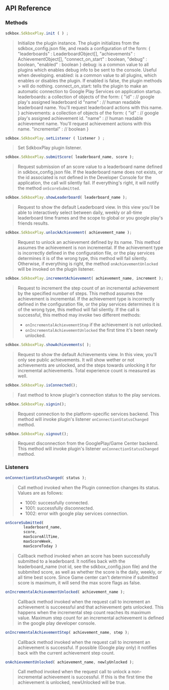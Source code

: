 ## API Reference

### Methods
```js
sdkbox.SdkboxPlay.init ( ) ;
```
> Initialize the plugin instance.
> The plugin initializes from the sdkbox_config.json file, and reads a configuration of the form:
> {
>     "leaderboards"     : LeaderboardObject[],
>     "achievements"     : AchievementObject[],
>     "connect_on_start" : boolean,
>     "debug"            : boolean,
>     "enabled"          : boolean
> }
> debug: 
>    is a common value to all plugins which enables debug info to be sent to the console. Useful when developing.
> enabled: 
>    is a common value to all plugins, which enables or disables the plugin. If enabled is false, the plugin methods > will do nothing.
> connect_on_start: 
>    tells the plugin to make an automatic connection to Google Play Services on application startup.
> leaderboards:
>    a collection of objects of the form:
>    {
>        "id"   : // google play's assigned leaderboard id
>        "name" : // human readable leaderboard name. You'll request leaderboard actions with this name.
>    }
> achievements:
>    a collection of objects of the form:
>    {
>        "id"          : // google play's assigned achievement id.
>        "name"        : // human readable achievement name. You'll request achievement actions with this name.
>        "incremental" : // boolean
>    }

```js
sdkbox.SdkboxPlay.setListener ( listener ) ;
```
> Set SdkboxPlay plugin listener.

```js
sdkbox.SdkboxPlay.submitScore( leaderboard_name, score );
```
> Request submission of an score value to a leaderboard name defined in sdkbox_config.json file.
> If the leaderboard name does not exists, or the id associated is not defined in the Developer Console for the application, the call will silently fail.
> If everything's right, it will notify the method <code>onScoreSubmitted</code>.

```js
sdkbox.SdkboxPlay.showLeaderboard( leaderboard_name );
```
> Request to show the default Leaderboard view.
> In this view you'll be able to interactively select between daily, weekly or all-time leaderboard time frames and the scope to global or you google play's friends results.

```js
sdkbox.SdkboxPlay.unlockAchievement( achievement_name );
```
> Request to unlock an achievement defined by its name.
> This method assumes the achievement is non incremental.
> If the achievement type is incorrectly defined in the configuration file, or the play services determines it is of the wrong type, this method will fail silently.
> Otherwise, if everything is right, the method <code>onAchievementUnlocked</code> will be invoked on the plugin listener.

```js
sdkbox.SdkboxPlay.incrementAchievement( achievement_name, increment );
```
> Request to increment the step count of an incremental achievement by the specified number of steps.
> This method assumes the achievement is incremental.
> If the achievement type is incorrectly defined in the configuration file, or the play services determines it is of the wrong type, this method will fail silently.
> If the call is successful, this method may invoke two different methods:
>  + <code>onIncrementalAchievementStep</code> if the achievement is not unlocked.
>  + <code>onIncrementalAchievementUnlocked</code> the first time it's been newly unlocked.

```js
sdkbox.SdkboxPlay.showAchievements( );
```
> Request to show the default Achievements view.
> In this view, you'll only see public achievements.
> It will show wether or not achievements are unlocked, and the steps towards unlocking it for incremental achievements.
> Total experience count is measured as well.

```js
sdkbox.SdkboxPlay.isConnected();
```
> Fast method to know plugin's connection status to the play services.

```js
sdkbox.SdkboxPlay.signin();
```
> Request connection to the platform-specific services backend.
> This method will invoke plugin's listener <code>onConnectionStatusChanged</code> method.   

```js
sdkbox.SdkboxPlay.signout();
```
> Request disconnection from the GooglePlay/Game Center backend.
> This method will invoke plugin's listener <code>onConnectionStatusChanged</code> method.


### Listeners
```js
onConnectionStatusChanged( status );
```
> Call method invoked when the Plugin connection changes its status.
> Values are as follows:
>   + 1000:     successfully connected.
>   + 1001:     successfully disconnected.
>   + 1002:     error with google play services connection.

```js
onScoreSubmitted( 
        leaderboard_name, 
        score, 
        maxScoreAllTime, 
        maxScoreWeek, 
        maxScoreToday )
```
> Callback method invoked when an score has been successfully submitted to a leaderboard.
> It notifies back with the leaderboard_name (not id, see the sdkbox_config.json file) and the
> subbmited score, as well as whether the score is the daily, weekly, or all time best score.
> Since Game center can't determine if submitted score is maximum, it will send the max score flags as false.

```js
onIncrementalAchievementUnlocked( achievement_name );
```
> Callback method invoked when the request call to increment an achievement is succeessful and that achievement gets unlocked. This happens when the incremental step count reaches its maximum value. 
> Maximum step count for an incremental achievement is defined in the google play developer console.

```js
onIncrementalAchievementStep( achievement_name, step );
```
> Callback method invoked when the request call to increment an achievement is successful.
> If possible (Google play only) it notifies back with the current achievement step count.

```js
onAchievementUnlocked( achievement_name, newlyUnlocked );
```
> Call method invoked when the request call to unlock a non-incremental achievement is successful.
> If this is the first time the achievement is unlocked, newUnlocked will be true.